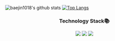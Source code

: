 ![baejin1018's github stats](https://github-readme-stats.vercel.app/api?username=baejin1018&theme=vue&show_icons=true&hide_border=true)
[![Top Langs](https://github-readme-stats.vercel.app/api/top-langs/?username=baejin1018&theme=vue&layout=compact&hide_border=true)](https://github.com/anuraghazra/github-readme-stats)<br>
<div align = center>
  <h3> Technology Stack📚 </h3>
  <span><img src="https://img.shields.io/badge/HTML5-E34F26?style=flat-square&logo=HTML5&logoColor=white"/><span>
  <span><img src="https://img.shields.io/badge/CSS3-1572B6?style=flat-square&logo=CSS3&logoColor=white"/><span>
  <span><img src="https://img.shields.io/badge/JavaScript-F7DF1E?style=flat-square&logo=JavaScript&logoColor=white"/></span>
</div>
<!--
**baejin1018/baejin1018** is a ✨ _special_ ✨ repository because its `README.md` (this file) appears on your GitHub profile.

Here are some ideas to get you started:

- 🔭 I’m currently working on ...
- 🌱 I’m currently learning ...
- 👯 I’m looking to collaborate on ...
- 🤔 I’m looking for help with ...
- 💬 Ask me about ...
- 📫 How to reach me: ...
- 😄 Pronouns: ...
- ⚡ Fun fact: ...
-->
